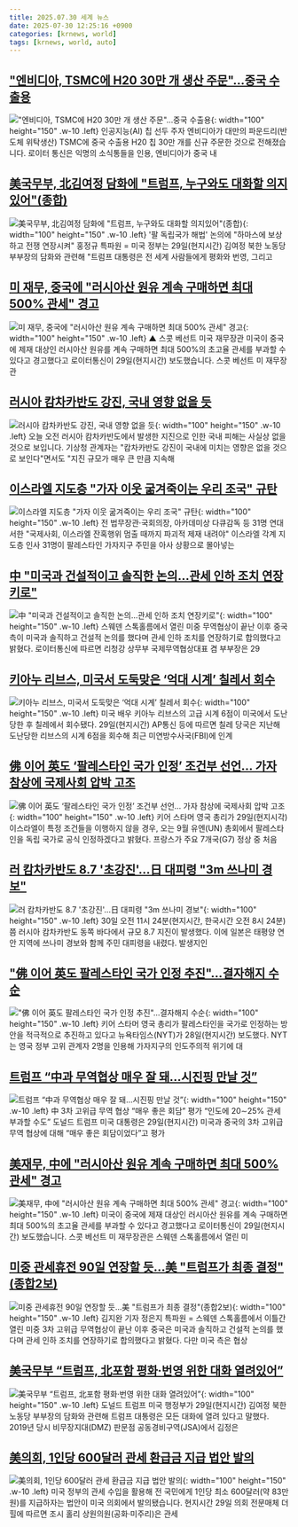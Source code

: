 ```yaml
---
title: 2025.07.30 세계 뉴스
date: 2025-07-30 12:25:16 +0900
categories: [krnews, world]
tags: [krnews, world, auto]
---
```

## ["엔비디아, TSMC에 H20 30만 개 생산 주문"...중국 수출용](https://n.news.naver.com/mnews/article/052/0002226217)

!["엔비디아, TSMC에 H20 30만 개 생산 주문"...중국 수출용](https://mimgnews.pstatic.net/image/origin/052/2025/07/29/2226217.jpg?type=nf220_150){: width="100" height="150" .w-10 .left}
인공지능(AI) 칩 선두 주자 엔비디아가 대만의 파운드리(반도체 위탁생산) TSMC에 중국 수출용 H20 칩 30만 개를 신규 주문한 것으로 전해졌습니다. 로이터 통신은 익명의 소식통들을 인용, 엔비디아가 중국 내

## [美국무부, 北김여정 담화에 "트럼프, 누구와도 대화할 의지있어"(종합)](https://n.news.naver.com/mnews/article/001/0015537335)

![美국무부, 北김여정 담화에 "트럼프, 누구와도 대화할 의지있어"(종합)](https://mimgnews.pstatic.net/image/origin/001/2025/07/30/15537335.jpg?type=nf220_150){: width="100" height="150" .w-10 .left}
'팔 독립국가 해법' 논의에 "하마스에 보상하고 전쟁 연장시켜" 홍정규 특파원 = 미국 정부는 29일(현지시간) 김여정 북한 노동당 부부장의 담화와 관련해 "트럼프 대통령은 전 세계 사람들에게 평화와 번영, 그리고

## [미 재무, 중국에 "러시아산 원유 계속 구매하면 최대 500% 관세" 경고](https://n.news.naver.com/mnews/article/055/0001279736)

![미 재무, 중국에 "러시아산 원유 계속 구매하면 최대 500% 관세" 경고](https://mimgnews.pstatic.net/image/origin/055/2025/07/30/1279736.jpg?type=nf220_150){: width="100" height="150" .w-10 .left}
▲ 스콧 베선트 미국 재무장관 미국이 중국에 제재 대상인 러시아산 원유를 계속 구매하면 최대 500%의 초고율 관세를 부과할 수 있다고 경고했다고 로이터통신이 29일(현지시간) 보도했습니다. 스콧 베선트 미 재무장관

## [러시아 캄차카반도 강진, 국내 영향 없을 듯](https://n.news.naver.com/mnews/article/214/0001439657)

![러시아 캄차카반도 강진, 국내 영향 없을 듯](https://mimgnews.pstatic.net/image/origin/214/2025/07/30/1439657.jpg?type=nf220_150){: width="100" height="150" .w-10 .left}
오늘 오전 러시아 캄차카반도에서 발생한 지진으로 인한 국내 피해는 사실상 없을 것으로 보입니다. 기상청 관계자는 "캄차카반도 강진이 국내에 미치는 영향은 없을 것으로 보인다"면서도 "지진 규모가 매우 큰 만큼 지속해

## [이스라엘 지도층 "가자 이웃 굶겨죽이는 우리 조국" 규탄](https://n.news.naver.com/mnews/article/001/0015537553)

![이스라엘 지도층 "가자 이웃 굶겨죽이는 우리 조국" 규탄](https://mimgnews.pstatic.net/image/origin/001/2025/07/30/15537553.jpg?type=nf220_150){: width="100" height="150" .w-10 .left}
전 법무장관·국회의장, 아카데미상 다큐감독 등 31명 연대 서한 "국제사회, 이스라엘 잔혹행위 멈출 때까지 파괴적 제재 내려야" 이스라엘 각계 지도층 인사 31명이 팔레스타인 가자지구 주민을 아사 상황으로 몰아넣는

## [中 "미국과 건설적이고 솔직한 논의…관세 인하 조치 연장키로"](https://n.news.naver.com/mnews/article/421/0008400066)

![中 "미국과 건설적이고 솔직한 논의…관세 인하 조치 연장키로"](https://mimgnews.pstatic.net/image/origin/421/2025/07/30/8400066.jpg?type=nf220_150){: width="100" height="150" .w-10 .left}
스웨덴 스톡홀름에서 열린 미중 무역협상이 끝난 이후 중국 측이 미국과 솔직하고 건설적 논의를 했다며 관세 인하 조치를 연장하기로 합의했다고 밝혔다. 로이터통신에 따르면 리청강 상무부 국제무역협상대표 겸 부부장은 29

## [키아누 리브스, 미국서 도둑맞은 ‘억대 시계’ 칠레서 회수](https://n.news.naver.com/mnews/article/081/0003562063)

![키아누 리브스, 미국서 도둑맞은 ‘억대 시계’ 칠레서 회수](https://mimgnews.pstatic.net/image/origin/081/2025/07/30/3562063.jpg?type=nf220_150){: width="100" height="150" .w-10 .left}
미국 배우 키아누 리브스의 고급 시계 6점이 미국에서 도난당한 후 칠레에서 회수됐다. 29일(현지시간) AP통신 등에 따르면 칠레 당국은 지난해 도난당한 리브스의 시계 6점을 회수해 최근 미연방수사국(FBI)에 인계

## [佛 이어 英도 ‘팔레스타인 국가 인정’ 조건부 선언… 가자 참상에 국제사회 압박 고조](https://n.news.naver.com/mnews/article/366/0001096654)

![佛 이어 英도 ‘팔레스타인 국가 인정’ 조건부 선언… 가자 참상에 국제사회 압박 고조](https://mimgnews.pstatic.net/image/origin/366/2025/07/30/1096654.jpg?type=nf220_150){: width="100" height="150" .w-10 .left}
키어 스타머 영국 총리가 29일(현지시각) 이스라엘이 특정 조건들을 이행하지 않을 경우, 오는 9월 유엔(UN) 총회에서 팔레스타인을 독립 국가로 공식 인정하겠다고 밝혔다. 프랑스가 주요 7개국(G7) 정상 중 처음

## [러 캄차카반도 8.7 '초강진'…日 대피령 "3m 쓰나미 경보"](https://n.news.naver.com/mnews/article/025/0003458693)

![러 캄차카반도 8.7 '초강진'…日 대피령 "3m 쓰나미 경보"](https://mimgnews.pstatic.net/image/origin/025/2025/07/30/3458693.jpg?type=nf220_150){: width="100" height="150" .w-10 .left}
30일 오전 11시 24분(현지시간, 한국시간 오전 8시 24분)쯤 러시아 캄차카반도 동쪽 바다에서 규모 8.7 지진이 발생했다. 이에 일본은 태평양 연안 지역에 쓰나미 경보와 함께 주민 대피령을 내렸다. 발생지인

## ["佛 이어 英도 팔레스타인 국가 인정 추진"…결자해지 수순](https://n.news.naver.com/mnews/article/421/0008399533)

!["佛 이어 英도 팔레스타인 국가 인정 추진"…결자해지 수순](https://mimgnews.pstatic.net/image/origin/421/2025/07/29/8399533.jpg?type=nf220_150){: width="100" height="150" .w-10 .left}
키어 스타머 영국 총리가 팔레스타인을 국가로 인정하는 방안을 적극적으로 추진하고 있다고 뉴욕타임스(NYT)가 28일(현지시간) 보도했다. NYT는 영국 정부 고위 관계자 2명을 인용해 가자지구의 인도주의적 위기에 대

## [트럼프 “中과 무역협상 매우 잘 돼…시진핑 만날 것”](https://n.news.naver.com/mnews/article/022/0004055849)

![트럼프 “中과 무역협상 매우 잘 돼…시진핑 만날 것”](https://mimgnews.pstatic.net/image/origin/022/2025/07/30/4055849.jpg?type=nf220_150){: width="100" height="150" .w-10 .left}
中 3차 고위급 무역 협상 “매우 좋은 회담” 평가 “인도에 20∼25% 관세 부과할 수도” 도널드 트럼프 미국 대통령은 29일(현지시간) 미국과 중국의 3차 고위급 무역 협상에 대해 “매우 좋은 회담이었다”고 평가

## [美재무, 中에 "러시아산 원유 계속 구매하면 최대 500% 관세" 경고](https://n.news.naver.com/mnews/article/374/0000454656)

![美재무, 中에 "러시아산 원유 계속 구매하면 최대 500% 관세" 경고](https://mimgnews.pstatic.net/image/origin/374/2025/07/30/454656.jpg?type=nf220_150){: width="100" height="150" .w-10 .left}
미국이 중국에 제재 대상인 러시아산 원유를 계속 구매하면 최대 500%의 초고율 관세를 부과할 수 있다고 경고했다고 로이터통신이 29일(현지시간) 보도했습니다. 스콧 베선트 미 재무장관은 스웨덴 스톡홀름에서 열린 미

## [미중 관세휴전 90일 연장할 듯…美 "트럼프가 최종 결정"(종합2보)](https://n.news.naver.com/mnews/article/421/0008401022)

![미중 관세휴전 90일 연장할 듯…美 "트럼프가 최종 결정"(종합2보)](https://mimgnews.pstatic.net/image/origin/421/2025/07/30/8401022.jpg?type=nf220_150){: width="100" height="150" .w-10 .left}
김지완 기자 정은지 특파원 = 스웨덴 스톡홀름에서 이틀간 열린 미중 3차 고위급 무역협상이 끝난 이후 중국은 미국과 솔직하고 건설적 논의를 했다며 관세 인하 조치를 연장하기로 합의했다고 밝혔다. 다만 미국 측은 협상

## [美국무부 “트럼프, 北포함 평화·번영 위한 대화 열려있어”](https://n.news.naver.com/mnews/article/018/0006076664)

![美국무부 “트럼프, 北포함 평화·번영 위한 대화 열려있어”](https://mimgnews.pstatic.net/image/origin/018/2025/07/30/6076664.jpg?type=nf220_150){: width="100" height="150" .w-10 .left}
도널드 트럼프 미국 행정부가 29일(현지시간) 김여정 북한 노동당 부부장의 담화와 관련해 트럼프 대통령은 모든 대화에 열려 있다고 말했다. 2019년 당시 비무장지대(DMZ) 판문점 공동경비구역(JSA)에서 김정은

## [美의회, 1인당 600달러 관세 환급금 지급 법안 발의](https://n.news.naver.com/mnews/article/374/0000454572)

![美의회, 1인당 600달러 관세 환급금 지급 법안 발의](https://mimgnews.pstatic.net/image/origin/374/2025/07/30/454572.jpg?type=nf220_150){: width="100" height="150" .w-10 .left}
미국 정부의 관세 수입을 활용해 전 국민에게 1인당 최소 600달러(약 83만원)를 지급하자는 법안이 미국 의회에서 발의됐습니다. 현지시간 29일 의회 전문매체 더힐에 따르면 조시 홀리 상원의원(공화·미주리)은 관세

